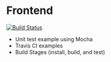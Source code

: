 # Frontend
[![Build Status](https://travis-ci.org/hoho1234578/Front.svg?branch=master)](https://travis-ci.org/hoho1234578/Front)

* Unit test example using Mocha
* Travis CI examples
 * Build Stages (install, build, and test)
